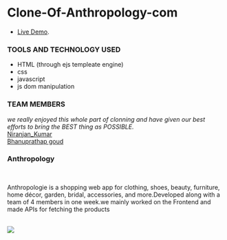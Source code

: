 # Clone-Of-Anthropology-com <br>

- [Live Demo](https://anthropologie-in.netlify.app).

### TOOLS AND TECHNOLOGY USED 

- HTML (through ejs templeate engine)
- css
- javascript
- js dom manipulation

### TEAM MEMBERS

_we really enjoyed this whole part of clonning and have given our best efforts to bring the BEST thing as POSSIBLE._
<br>
[Niranjan_Kumar](https://github.com/kniranjan0)<br>
[Bhanuprathap goud](https://github.com/BhanuPrathapGoud)<br>


### Anthropology
<br>
<p>Anthropologie is a shopping web app for clothing, shoes, beauty, furniture, home décor, garden, bridal, accessories,
and more.Developed along with a team of 4 members in one week.we mainly worked on the Frontend and made APIs for fetching the products</p>
<br>
<img src="https://niranjan-kumar.netlify.app/static/media/anthropologie.98b42463.png" />
<br>
